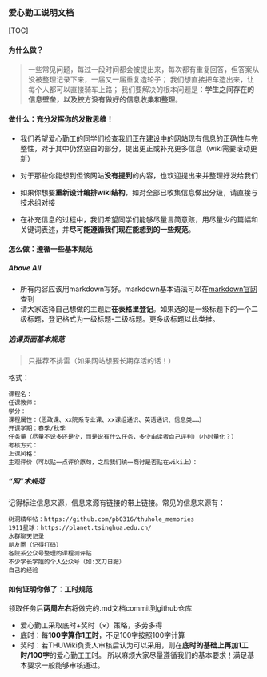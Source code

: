 ### 爱心勤工说明文档

[TOC]
<font size=4></font>

#### 为什么做？
>一些常见问题，每过一段时间都会被提出来，每次都有重复回答，但答案从没被整理记录下来，一届又一届重复造轮子；
我们想直接把车造出来，让每个人都可以直接骑车上路；
我们要解决的根本问题是：**学生之间存在的信息壁垒，以及校方没有做好的信息收集和整理**。


#### 做什么：充分发挥你的发散思维！
- 我们希望爱心勤工的同学们检查[我们正在建设中的网站](https://thu.wiki)现有信息的正确性与完整性，对于其中仍然空白的部分，提出更正或补充更多信息（wiki需要滚动更新）         
  
- 对于那些你能想到但该网站**没有提到**的内容，也欢迎提出来并整理好发给我们

- 如果你想要**重新设计编排wiki结构**，如对全部已收集信息做出分级，请直接与技术组对接

- 在补充信息的过程中，我们希望同学们能够尽量言简意赅，用尽量少的篇幅和关键词表述，并**尽可能遵循我们现在能想到的一些规范**。

#### 怎么做：遵循一些基本规范
##### Above All
- 所有内容应该用markdown写好。markdown基本语法可以在[markdown官网](https://markdown.com.cn/basic-syntax/)查到
- 请大家选择自己想做的主题后**在表格里登记**。如果选的是一级标题下的一个二级标题，登记格式为一级标题-二级标题。更多级标题以此类推。

##### 选课页面基本规范
>只推荐不排雷（如果网站想要长期存活的话！）

格式：

    课程名：
    任课教师：
    学分：
    课程属性：（思政课、xx院系专业课、xx课组通识、英语通识、信息类……）
    开课学期：春季/秋季
    任务量（尽量不说多还是少，而是说有什么任务，多少由读者自己评判）（小时量化？）
    考核方式：
    上课风格：
    主观评价（可以贴一点评价原句，之后我们统一商讨是否贴在wiki上）：

##### “网”术规范
记得标注信息来源，信息来源有链接的带上链接。常见的信息来源有：
    
    树洞精华帖：https://github.com/pb0316/thuhole_memories 
    1911星球：https://planet.tsinghua.edu.cn/ 
    水群聊天记录
    朋友圈（记得打码）
    各院系公众号整理的课程测评贴
    不少学长学姐的个人公众号（如:文刀日肥）
    自己的经验


#### 如何证明你做了：工时规范
领取任务后**两周左右**将做完的.md文档commit到github仓库
- 爱心勤工采取底时+奖时（×）策略，多劳多得
- 底时：每**100字算作1工时**，不足100字按照100字计算
- 奖时：若THUWiki负责人审核后认为可以采用，则在**底时的基础上再加1工时/100字**的爱心勤工工时。
所以麻烦大家尽量遵循我们的基本要求！满足基本要求一般能够审核通过。

